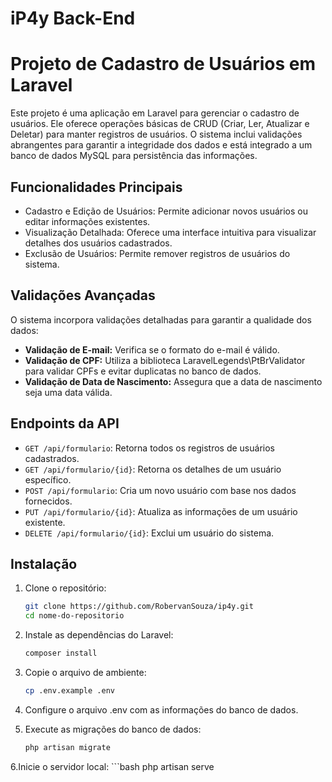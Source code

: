 # iP4y Back-End
# Projeto de Cadastro de Usuários em Laravel

Este projeto é uma aplicação em Laravel para gerenciar o cadastro de usuários. Ele oferece operações básicas de CRUD (Criar, Ler, Atualizar e Deletar) para manter registros de usuários. O sistema inclui validações abrangentes para garantir a integridade dos dados e está integrado a um banco de dados MySQL para persistência das informações.

## Funcionalidades Principais

- Cadastro e Edição de Usuários: Permite adicionar novos usuários ou editar informações existentes.
- Visualização Detalhada: Oferece uma interface intuitiva para visualizar detalhes dos usuários cadastrados.
- Exclusão de Usuários: Permite remover registros de usuários do sistema.

## Validações Avançadas

O sistema incorpora validações detalhadas para garantir a qualidade dos dados:

- **Validação de E-mail:** Verifica se o formato do e-mail é válido.
- **Validação de CPF:** Utiliza a biblioteca LaravelLegends\PtBrValidator para validar CPFs e evitar duplicatas no banco de dados.
- **Validação de Data de Nascimento:** Assegura que a data de nascimento seja uma data válida.

## Endpoints da API

- `GET /api/formulario`: Retorna todos os registros de usuários cadastrados.
- `GET /api/formulario/{id}`: Retorna os detalhes de um usuário específico.
- `POST /api/formulario`: Cria um novo usuário com base nos dados fornecidos.
- `PUT /api/formulario/{id}`: Atualiza as informações de um usuário existente.
- `DELETE /api/formulario/{id}`: Exclui um usuário do sistema.

## Instalação

1. Clone o repositório:

   ```bash
   git clone https://github.com/RobervanSouza/ip4y.git
   cd nome-do-repositorio
2. Instale as dependências do Laravel:
     ```bash
   composer install

3. Copie o arquivo de ambiente:

    ```bash
    cp .env.example .env

4. Configure o arquivo .env com as informações do banco de dados.

5. Execute as migrações do banco de dados:
    ```bash
   php artisan migrate

6.Inicie o servidor local:
     ```bash
    php artisan serve